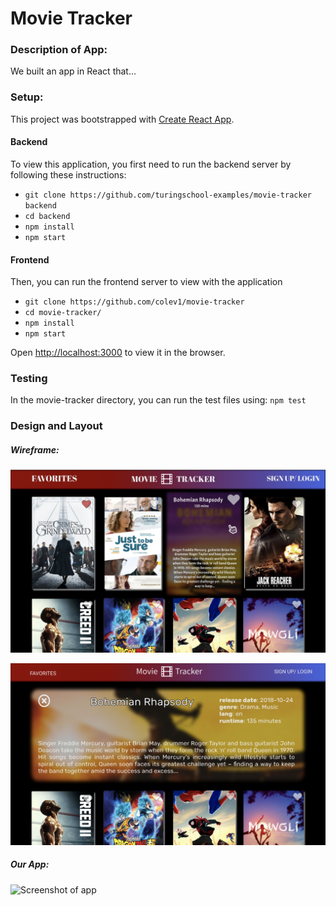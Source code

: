 # Movie Tracker 

### Description of App:

We built an app in React that...

### Setup:
This project was bootstrapped with [Create React App](https://github.com/facebook/create-react-app).

#### Backend
To view this application, you first need to run the backend server by following these instructions:

* `git clone https://github.com/turingschool-examples/movie-tracker backend`
* `cd backend`
* `npm install`
* `npm start`

#### Frontend
Then, you can run the frontend server to view with the application

* `git clone https://github.com/colev1/movie-tracker`
* `cd movie-tracker/`
* `npm install`
* `npm start`

Open [http://localhost:3000](http://localhost:3000) to view it in the browser.

### Testing
In the movie-tracker directory, you can run the test files using:
`npm test`


### Design and Layout

##### Wireframe:
![Wireframe of homepage](wireframe1.png)

![Wireframe of viewing movie](wireframe2.png)

##### Our App:

![Screenshot of app](app1.png)


